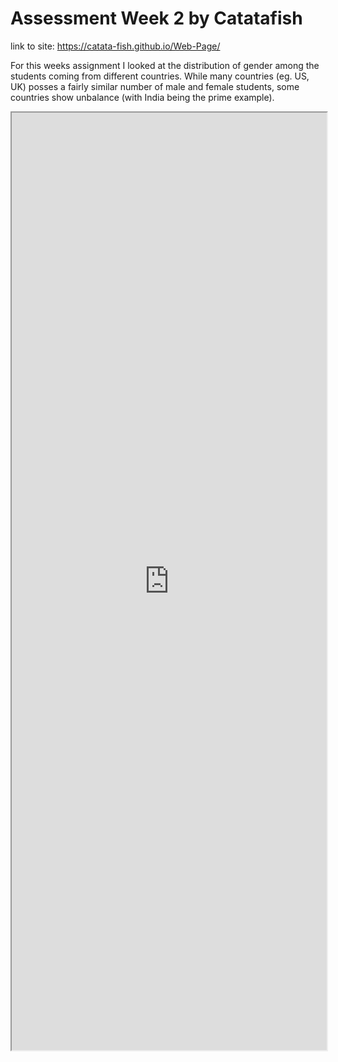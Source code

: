 # Assessment Week 2 by Catatafish

link to site: https://catata-fish.github.io/Web-Page/

For this weeks assignment I looked at the distribution of gender among the students coming from different countries. While many countries (eg. US, UK) posses a fairly similar number of male and female students, some countries show unbalance (with India being the prime example).


<iframe src="https://public.tableau.com/views/EdxDataVisStudentsGender/Dashboard1?:showVizHome=no&:embed=true" width="100%" height="1500"></iframe>

